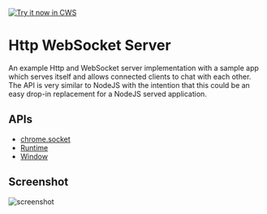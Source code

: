 <a target="_blank" href="https://chrome.google.com/webstore/detail/pkbpddppnkjmlbgliipgmhjeialadokj">![Try it now in CWS](https://raw.github.com/GoogleChrome/chrome-app-samples/master/tryitnowbutton.png "Click here to install this sample from the Chrome Web Store")</a>


# Http WebSocket Server

An example Http and WebSocket server implementation with a sample app which serves itself and allows connected clients to chat with each other. The API is very similar to NodeJS with the intention that this could be an easy drop-in replacement for a NodeJS served application.

## APIs

* [chrome.socket](http://developer.chrome.com/apps/socket.html)
* [Runtime](http://developer.chrome.com/apps/app.runtime.html)
* [Window](http://developer.chrome.com/apps/app.window.html)


## Screenshot
![screenshot](https://raw.github.com/GoogleChrome/chrome-app-samples/master/websocket-server/assets/screenshot_1280_800.png)

